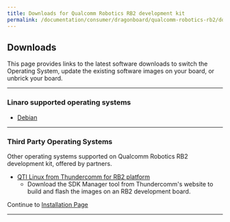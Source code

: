 ```yaml
---
title: Downloads for Qualcomm Robotics RB2 development kit
permalink: /documentation/consumer/dragonboard/qualcomm-robotics-rb2/downloads/
---
```

## Downloads

This page provides links to the latest software downloads to switch the Operating System, update the existing software images on your board, or unbrick your board.

***

### Linaro supported operating systems

- [Debian](debian.md)

***

### Third Party Operating Systems

Other operating systems supported on Qualcomm Robotics RB2 development kit, offered by partners.

- [QTI Linux from Thundercomm for RB2 platform](https://www.thundercomm.com/product/qualcomm-robotics-rb2-platform/#sdk-manager)
    - Download the SDK Manager tool from Thundercomm's website to build and flash the images on an RB2 development board.

Continue to [Installation Page](../installation/)

***

